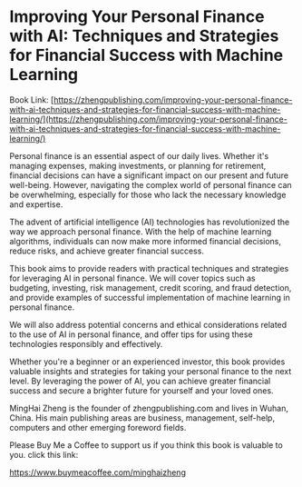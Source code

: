 # Improving Your Personal Finance with AI: Techniques and Strategies for Financial Success with Machine Learning

Book Link: [https://zhengpublishing.com/improving-your-personal-finance-with-ai-techniques-and-strategies-for-financial-success-with-machine-learning/](https://zhengpublishing.com/improving-your-personal-finance-with-ai-techniques-and-strategies-for-financial-success-with-machine-learning/)

Personal finance is an essential aspect of our daily lives. Whether it's managing expenses, making investments, or planning for retirement, financial decisions can have a significant impact on our present and future well-being. However, navigating the complex world of personal finance can be overwhelming, especially for those who lack the necessary knowledge and expertise.

The advent of artificial intelligence (AI) technologies has revolutionized the way we approach personal finance. With the help of machine learning algorithms, individuals can now make more informed financial decisions, reduce risks, and achieve greater financial success.

This book aims to provide readers with practical techniques and strategies for leveraging AI in personal finance. We will cover topics such as budgeting, investing, risk management, credit scoring, and fraud detection, and provide examples of successful implementation of machine learning in personal finance.

We will also address potential concerns and ethical considerations related to the use of AI in personal finance, and offer tips for using these technologies responsibly and effectively.

Whether you're a beginner or an experienced investor, this book provides valuable insights and strategies for taking your personal finance to the next level. By leveraging the power of AI, you can achieve greater financial success and secure a brighter future for yourself and your loved ones.

MingHai Zheng is the founder of zhengpublishing.com and lives in Wuhan, China. His main publishing areas are business, management, self-help, computers and other emerging foreword fields.

Please Buy Me a Coffee to support us if you think this book is valuable to you. click this link:

https://www.buymeacoffee.com/minghaizheng
